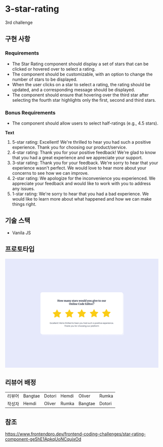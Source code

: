 # 3-star-rating

3rd challenge

## 구현 사항

### Requirements

- The Star Rating component should display a set of stars that can be clicked or hovered over to select a rating.
- The component should be customizable, with an option to change the number of stars to be displayed.
- When the user clicks on a star to select a rating, the rating should be updated, and a corresponding message should be displayed.
- The component should ensure that hovering over the third star after selecting the fourth star highlights only the first, second and third stars.

### Bonus Requirements

- The component should allow users to select half-ratings (e.g., 4.5 stars).

**Text**

1. 5-star rating: Excellent! We're thrilled to hear you had such a positive experience. Thank you for choosing our product/service.
2. 4-star rating: Thank you for your positive feedback! We're glad to know that you had a great experience and we appreciate your support.
3. 3-star rating: Thank you for your feedback. We're sorry to hear that your experience wasn't perfect. We would love to hear more about your concerns to see how we can improve.
4. 2-star rating: We apologize for the inconvenience you experienced. We appreciate your feedback and would like to work with you to address any issues.
5. 1-star rating: We're sorry to hear that you had a bad experience. We would like to learn more about what happened and how we can make things right.

## 기술 스택

- Vanila JS

## 프로토타입

![Star Rating Component](./design/Rating-5.png)

## 리뷰어 배정

<table>
<tr>
  <td>리뷰어</td>
  <td>Bangtae</td>
  <td>Dotori</td>
  <td>Hemdi</td>
  <td>Oliver</td>
  <td>Rumka</td>
</tr>
<tr>
  <td>작성자</td>
  <td>Hemdi</td>
  <td>Oliver</td>
  <td>Rumka</td>
  <td>Bangtae</td>
  <td>Dotori</td>
</tr>
</table>

## 참조

https://www.frontendpro.dev/frontend-coding-challenges/star-rating-component-geShE1ApkqUoNCqujxOd
